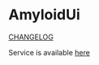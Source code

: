 # AmyloidUi
[CHANGELOG](CHANGELOG.md)

Service is available [here](https://amylotool.web.app/amyloid/dashboard)
